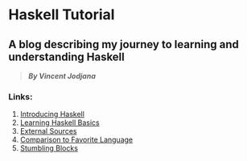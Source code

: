 # Haskell Tutorial
## A blog describing my journey to learning and understanding Haskell
> __*By Vincent Jodjana*__

### Links:
1. [Introducing Haskell](https://github.com/vcjod00/HaskellTutorial/blob/main/basics.md)
2. [Learning Haskell Basics]()
3. [External Sources](https://github.com/vcjod00/HaskellTutorial/blob/main/external_source.md)
4. [Comparison to Favorite Language](https://github.com/vcjod00/HaskellTutorial/blob/main/comparison.md)
5. [Stumbling Blocks](https://github.com/vcjod00/HaskellTutorial/blob/main/stumbling_blocks.md)


